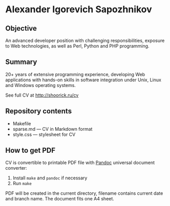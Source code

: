 # Alexander Igorevich Sapozhnikov

## Objective

An advanced developer position with challenging responsibilities,
exposure to Web technologies, as well as Perl, Python and PHP programming.

## Summary

20+ years of extensive programming experience, developing Web applications with
hands-on skills in software integration under Unix, Linux and Windows operating
systems.

See full CV at http://shoorick.ru/cv

## Repository contents

- Makefile
- sparse.md — CV in Markdown format
- style.css — stylesheet for CV

## How to get PDF

CV is convertible to printable PDF file with
[Pandoc](https://pandoc.org/) universal document converter:

1. Install `make` and `pandoc` if necessary
2. Run `make`

PDF will be created in the current directory,
filename contains current date and branch name.
The document fits one A4 sheet.
